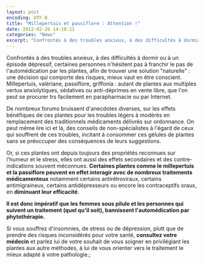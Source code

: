 ```yaml
---
layout: post
encoding: UTF-8
title: "Millepertuis et passiflore : Attention !"
date: 2012-02-26 14:10:11
categories: "News"
excerpt: "Confrontés à des troubles anxieux, à des difficultés à dormir ou à un épisode dépressif, certaines personnes n'hésitent pas à franchir le pas de l'automédication par les plantes, afin de trouver une solution 'naturelle' : une décision qui comporte des risques, mieux vaut en être conscient."
---
```

Confrontés à des troubles anxieux, à des difficultés à dormir ou à un épisode dépressif, certaines personnes n'hésitent pas à franchir le pas de l'automédication par les plantes, afin de trouver une solution "naturelle" : une décision qui comporte des risques, mieux vaut en être conscient.
Millepertuis, valériane, passiflore, griffonia : autant de plantes aux multiples vertus anxiolytiques, sédatives ou anti-déprimes en vente libre, que l'on peut se procurer trs facilement en parapharmacie ou par Internet.   
  
De nombreux forums bruissent d'anecdotes diverses, sur les effets bénéfiques de ces plantes pour les troubles légers à modérés en remplacement des traditionnels médicaments délivrés sur ordonnance. On peut même lire ici et là, des conseils de non-spécialistes à l'égard de ceux qui souffrent de ces troubles, incitant à consommer ces gélules de plantes sans se préoccuper des conséquences de leurs suggestions.  
  
Or, si ces plantes ont depuis toujours des propriétés reconnues sur l'humeur et le stress, elles ont aussi des effets secondaires et des contre-indications souvent méconnues. **Certaines plantes comme le millepertuis et la passiflore peuvent en effet interagir avec de nombreux traitements médicamenteux** notamment certains antirétroviraux, certains antimigraineux, certains antidépresseurs ou encore les contraceptifs oraux, en **diminuant leur efficacité**.   
  
**Il est donc impératif que les femmes sous pilule et les personnes qui suivent un traitement (quel qu'il soit), bannissent l'automédication par phytothérapie.**  
  
Si vous souffrez d'insomnies, de stress ou de dépression, plutt que de prendre des risques inconsidérés pour votre santé, **consultez votre médecin** et parlez lui de votre souhait de vous soigner en privilégiant les plantes aux autre méthodes, à lui de vous orienter vers le traitement le mieux adapté à votre pathologie.;